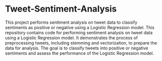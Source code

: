 # Tweet-Sentiment-Analysis
This project performs sentiment analysis on tweet data to classify sentiments as positive or negative using a Logistic Regression model.
This repository contains code for performing sentiment analysis on tweet data using a Logistic Regression model. It demonstrates the process of preprocessing tweets, including stemming and vectorization, to prepare the data for analysis. The goal is to classify tweets into positive or negative sentiments and assess the performance of the Logistic Regression model.
